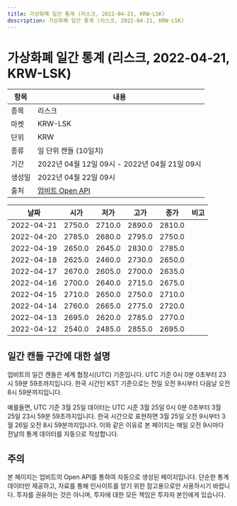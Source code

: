 ```yaml
---
title: 가상화폐 일간 통계 (리스크, 2022-04-21, KRW-LSK)
description: 가상화폐 일간 통계 (리스크, 2022-04-21, KRW-LSK)
---
```



가상화폐 일간 통계 (리스크, 2022-04-21, KRW-LSK)
===

|항목|내용|
|--|--|
|종목|리스크|
|마켓|KRW-LSK|
|단위|KRW|
|종류|일 단위 캔들 (10일치)|
|기간|2022년 04월 12일 09시 - 2022년 04월 21일 09시|
|생성일|2022년 04월 22일 09시|
|출처|[업비트 Open API](https://docs.upbit.com)|


|날짜|시가|저가|고가|종가|비고|
|--|--|--|--|--|--|
|2022-04-21|2750.0|2710.0|2890.0|2810.0|    |
|2022-04-20|2785.0|2680.0|2795.0|2750.0|    |
|2022-04-19|2650.0|2645.0|2830.0|2785.0|    |
|2022-04-18|2625.0|2460.0|2730.0|2650.0|    |
|2022-04-17|2670.0|2605.0|2700.0|2635.0|    |
|2022-04-16|2700.0|2640.0|2715.0|2675.0|    |
|2022-04-15|2710.0|2650.0|2750.0|2710.0|    |
|2022-04-14|2760.0|2665.0|2775.0|2720.0|    |
|2022-04-13|2695.0|2620.0|2785.0|2770.0|    |
|2022-04-12|2540.0|2485.0|2855.0|2695.0|    |


일간 캔들 구간에 대한 설명
---


업비트의 일간 캔들은 세계 협정시(UTC) 기준입니다. 
UTC 기준 0시 0분 0초부터 23시 59분 59초까지입니다. 
한국 시간인 KST 기준으로는 전일 오전 9시부터 다음날 오전 8시 59분까지입니다. 


예를들면, UTC 기준 3월 25일 데이터는 UTC 시준 3월 25일 0시 0분 0초부터 3월 25일 23시 59분 59초까지입니다. 
한국 시간으로 표현하면 3월 25일 오전 9시부터 3월 26일 오전 8시 59분까지입니다. 
이와 같은 이유로 본 페이지는 매일 오전 9시마다 전날의 통계 데이터를 자동으로 작성합니다. 


주의
---


본 페이지는 업비트의 Open API를 통하여 자동으로 생성된 페이지입니다. 
단순한 통계 데이터만 제공하고, 자료를 통해 인사이트를 얻기 위한 참고용으로만 사용하시기 바랍니다. 
투자를 권유하는 것은 아니며, 투자에 대한 모든 책임은 투자자 본인에게 있습니다. 
